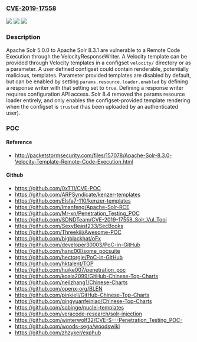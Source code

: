 ### [CVE-2019-17558](https://cve.mitre.org/cgi-bin/cvename.cgi?name=CVE-2019-17558)
![](https://img.shields.io/static/v1?label=Product&message=Apache%20Solr&color=blue)
![](https://img.shields.io/static/v1?label=Version&message=n%2Fa&color=blue)
![](https://img.shields.io/static/v1?label=Vulnerability&message=Information%20Disclosure&color=brighgreen)

### Description

Apache Solr 5.0.0 to Apache Solr 8.3.1 are vulnerable to a Remote Code Execution through the VelocityResponseWriter. A Velocity template can be provided through Velocity templates in a configset `velocity/` directory or as a parameter. A user defined configset could contain renderable, potentially malicious, templates. Parameter provided templates are disabled by default, but can be enabled by setting `params.resource.loader.enabled` by defining a response writer with that setting set to `true`. Defining a response writer requires configuration API access. Solr 8.4 removed the params resource loader entirely, and only enables the configset-provided template rendering when the configset is `trusted` (has been uploaded by an authenticated user).

### POC

#### Reference
- http://packetstormsecurity.com/files/157078/Apache-Solr-8.3.0-Velocity-Template-Remote-Code-Execution.html

#### Github
- https://github.com/0xT11/CVE-POC
- https://github.com/ARPSyndicate/kenzer-templates
- https://github.com/Elsfa7-110/kenzer-templates
- https://github.com/Imanfeng/Apache-Solr-RCE
- https://github.com/Mr-xn/Penetration_Testing_POC
- https://github.com/SDNDTeam/CVE-2019-17558_Solr_Vul_Tool
- https://github.com/SexyBeast233/SecBooks
- https://github.com/Threekiii/Awesome-POC
- https://github.com/bigblackhat/oFx
- https://github.com/developer3000S/PoC-in-GitHub
- https://github.com/hanc00l/some_pocsuite
- https://github.com/hectorgie/PoC-in-GitHub
- https://github.com/hktalent/TOP
- https://github.com/huike007/penetration_poc
- https://github.com/koala2099/GitHub-Chinese-Top-Charts
- https://github.com/neilzhang1/Chinese-Charts
- https://github.com/openx-org/BLEN
- https://github.com/pinkieli/GitHub-Chinese-Top-Charts
- https://github.com/qingyuanfeiniao/Chinese-Top-Charts
- https://github.com/sobinge/nuclei-templates
- https://github.com/veracode-research/solr-injection
- https://github.com/winterwolf32/CVE-S---Penetration_Testing_POC-
- https://github.com/woods-sega/woodswiki
- https://github.com/zhzyker/exphub

